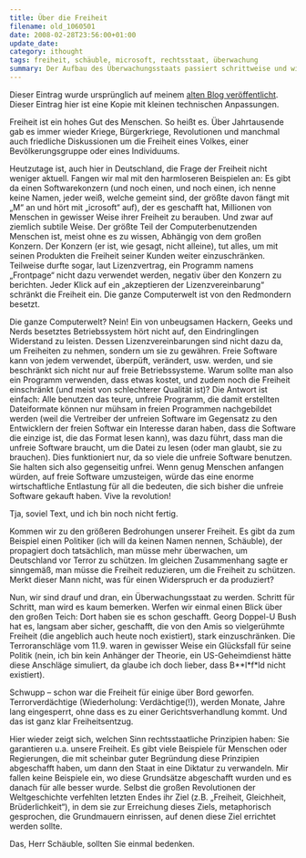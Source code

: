 ```yaml
---
title: Über die Freiheit
filename: old_1060501
date: 2008-02-28T23:56:00+01:00
update_date:
category: ithought
tags: freiheit, schäuble, microsoft, rechtsstaat, überwachung
summary: Der Aufbau des Überwachungsstaats passiert schrittweise und wird uns als Schutz der Freiheit verkauft.
---
```

Dieser Eintrag wurde ursprünglich auf meinem [alten Blog veröffentlicht](https://stu.blogger.de/stories/1060501/). Dieser Eintrag hier ist eine Kopie mit kleinen technischen Anpassungen.

Freiheit ist ein hohes Gut des Menschen. So heißt es. Über Jahrtausende gab es immer wieder Kriege, Bürgerkriege, Revolutionen und manchmal auch friedliche Diskussionen um die Freiheit eines Volkes, einer Bevölkerungsgruppe oder eines Individuums.

Heutzutage ist, auch hier in Deutschland, die Frage der Freiheit nicht weniger aktuell. Fangen wir mal mit den harmloseren Beispielen an: Es gibt da einen Softwarekonzern (und noch einen, und noch einen, ich nenne keine Namen, jeder weiß, welche gemeint sind, der größte davon fängt mit „M“ an und hört mit „icrosoft“ auf), der es geschafft hat, Millionen von Menschen in gewisser Weise ihrer Freiheit zu berauben. Und zwar auf ziemlich subtile Weise. Der größte Teil der Computerbenutzenden Menschen ist, meist ohne es zu wissen, Abhängig von dem großen Konzern. Der Konzern (er ist, wie gesagt, nicht alleine), tut alles, um mit seinen Produkten die Freiheit seiner Kunden weiter einzuschränken. Teilweise durfte sogar, laut Lizenzvertrag, ein Programm namens „Frontpage“ nicht dazu verwendet werden, negativ über den Konzern zu berichten. Jeder Klick auf ein „akzeptieren der Lizenzvereinbarung“ schränkt die Freiheit ein. Die ganze Computerwelt ist von den Redmondern besetzt.

Die ganze Computerwelt? Nein! Ein von unbeugsamen Hackern, Geeks und Nerds besetztes Betriebssystem hört nicht auf, den Eindringlingen Widerstand zu leisten. Dessen Lizenzvereinbarungen sind nicht dazu da, um Freiheiten zu nehmen, sondern um sie zu gewähren. Freie Software kann von jedem verwendet, überpüft, verändert, usw. werden, und sie beschränkt sich nicht nur auf freie Betriebssysteme. Warum sollte man also ein Programm verwenden, dass etwas kostet, und zudem noch die Freiheit einschränkt (und meist von schlechterer Qualität ist)? Die Antwort ist einfach: Alle benutzen das teure, unfreie Programm, die damit erstellten Dateiformate können nur mühsam in freien Programmen nachgebildet werden (weil die Vertreiber der unfreien Software im Gegensatz zu den Entwicklern der freien Softwar ein Interesse daran haben, dass die Software die einzige ist, die das Format lesen kann), was dazu führt, dass man die unfreie Software braucht, um die Datei zu lesen (oder man glaubt, sie zu brauchen). Dies funktioniert nur, da so viele die unfreie Software benutzen. Sie halten sich also gegenseitig unfrei. Wenn genug Menschen anfangen würden, auf freie Software umzusteigen, würde das eine enorme wirtschaftliche Entlastung für all die bedeuten, die sich bisher die  unfreie Software gekauft haben. Vive la revolution!

Tja, soviel Text, und ich bin noch nicht fertig.

Kommen wir zu den größeren Bedrohungen unserer Freiheit. Es gibt da zum Beispiel einen Politiker (ich will da keinen Namen nennen, Schäuble), der propagiert doch tatsächlich, man müsse mehr überwachen, um Deutschland vor Terror zu schützen. Im gleichen Zusammenhang sagte er sinngemäß, man müsse die Freiheit reduzieren, um die Freiheit zu schützen. Merkt dieser Mann nicht, was für einen Widerspruch er da produziert?

Nun, wir sind drauf und dran, ein Überwachungsstaat zu werden. Schritt für Schritt, man wird es kaum bemerken.
Werfen wir einmal einen Blick über den großen Teich: Dort haben sie es schon geschafft. Georg Doppel-U Bush hat es, langsam aber sicher, geschafft, die von den Amis so vielgerühmte Freiheit (die angeblich auch heute noch existiert), stark einzuschränken. Die Terroranschläge vom 11.9. waren in gewisser Weise ein Glücksfall für seine Politik (nein, ich bin kein Anhänger der Theorie, ein US-Geheimdienst hätte diese Anschläge simuliert, da glaube ich doch lieber, dass B\*\*l\*f\*ld nicht existiert).

Schwupp – schon war die Freiheit für einige über Bord geworfen. Terrorverdächtige (Wiederholung: Verdächtige(!)), werden Monate, Jahre lang eingesperrt, ohne dass es zu einer Gerichtsverhandlung kommt. Und das ist ganz klar Freiheitsentzug.

Hier wieder zeigt sich, welchen Sinn rechtsstaatliche Prinzipien haben: Sie garantieren u.a. unsere Freiheit. Es gibt viele Beispiele für Menschen oder Regierungen, die mit scheinbar guter Begründung diese Prinzipien abgeschafft haben, um dann den Staat in eine Diktatur zu verwandeln. Mir fallen keine Beispiele ein, wo diese Grundsätze abgeschafft wurden und es danach für alle besser wurde. Selbst die großen Revolutionen der Weltgeschichte verfehlten letzten Endes ihr Ziel (z.B. „Freiheit, Gleichheit, Brüderlichkeit“), in dem sie zur Erreichung dieses Ziels, metaphorisch gesprochen, die Grundmauern einrissen, auf denen diese Ziel errichtet werden sollte.

Das, Herr Schäuble, sollten Sie einmal bedenken.
